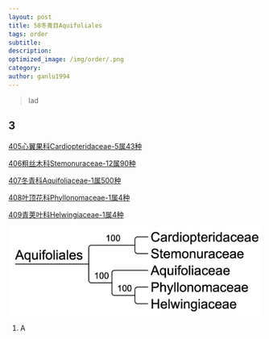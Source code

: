 ```yaml
---
layout: post
title: 58冬青目Aquifoliales
tags: order    
subtitle: 
description: 
optimized_image: /img/order/.png
category: 
author: ganlu1994  
---
```


> lad

## 3

[405心翼果科Cardiopteridaceae-5属43种](https://ganlu1994.github.io/405心翼果科Cardiopteridaceae/)

[406粗丝木科Stemonuraceae-12属90种](https://ganlu1994.github.io/406粗丝木科Stemonuraceae/)

[407冬青科Aquifoliaceae-1属500种](https://ganlu1994.github.io/407冬青科Aquifoliaceae/)

[408叶顶花科Phyllonomaceae-1属4种](https://ganlu1994.github.io/408叶顶花科Phyllonomaceae/)

[409青荚叶科Helwingiaceae-1属4种](https://ganlu1994.github.io/409青荚叶科Helwingiaceae/)

![](/img/phylo/64-58冬青目.png)

1. A